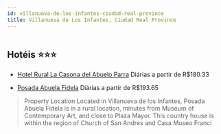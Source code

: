 ```yaml
---
id: villanueva-de-los-infantes-ciudad-real-province
title: Villanueva de Los Infantes, Ciudad Real Province
---
```


<center><img src="https://assets.cosmos-data.com/40/026fb4e1330af7e466daea447447ba67/JP074739.jpg" alt="" /></center>


## Hotéis ⭐️⭐️⭐️

-    [Hotel Rural La Casona del Abuelo Parra](https://www.hurb.com/aud/https://www.hurb.com/hoteis/villanueva-de-los-infantes/hotel-rural-la-casona-del-abuelo-parra-JNP-JP074739?cmp=18055) Diárias a partir de R$180.33
   > 
-    [Posada Abuela Fidela](https://www.hurb.com/aud/https://www.hurb.com/hoteis/villanueva-de-los-infantes/posada-abuela-fidela-JNP-JP777689?cmp=18055) Diárias a partir de R$193.65
   > Property Location Located in Villanueva de los Infantes, Posada Abuela Fidela is in a rural location, minutes from Museum of Contemporary Art, and close to Plaza Mayor.  This country house is within the region of Church of San Andres and Casa Museo Franci
